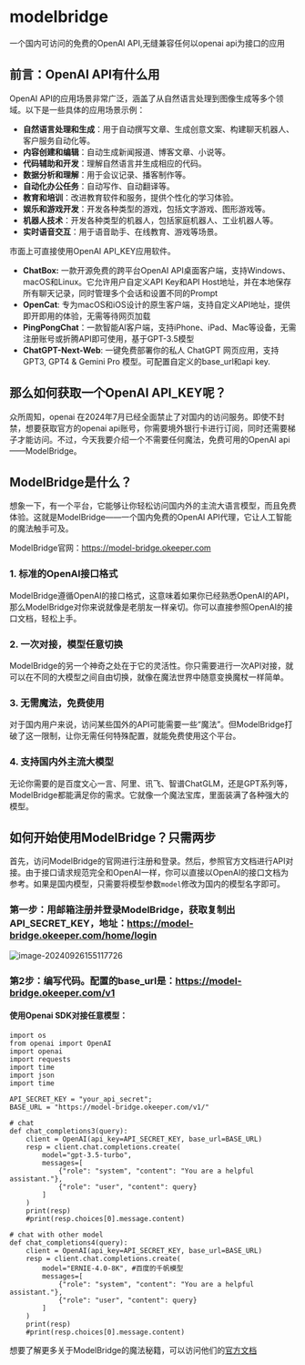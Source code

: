 # modelbridge
一个国内可访问的免费的OpenAI API,无缝兼容任何以openai api为接口的应用

## 前言：OpenAI API有什么用

OpenAI API的应用场景非常广泛，涵盖了从自然语言处理到图像生成等多个领域。以下是一些具体的应用场景示例：

- **自然语言处理和生成**：用于自动撰写文章、生成创意文案、构建聊天机器人、客户服务自动化等。
- **内容创建和编辑**：自动生成新闻报道、博客文章、小说等。
- **代码辅助和开发**：理解自然语言并生成相应的代码。
- **数据分析和理解**：用于会议记录、播客制作等。
- **自动化办公任务**：自动写作、自动翻译等。
- **教育和培训**：改进教育软件和服务，提供个性化的学习体验。
- **娱乐和游戏开发**：开发各种类型的游戏，包括文字游戏、图形游戏等。
- **机器人技术**：开发各种类型的机器人，包括家庭机器人、工业机器人等。
- **实时语音交互**：用于语音助手、在线教育、游戏等场景。

市面上可直接使用OpenAI API_KEY应用软件。

- **ChatBox:** 一款开源免费的跨平台OpenAI API桌面客户端，支持Windows、macOS和Linux。它允许用户自定义API Key和API Host地址，并在本地保存所有聊天记录，同时管理多个会话和设置不同的Prompt
- **OpenCat**:  专为macOS和iOS设计的原生客户端，支持自定义API地址，提供即开即用的体验，无需等待网页加载
- **PingPongChat**：一款智能AI客户端，支持iPhone、iPad、Mac等设备，无需注册账号或折腾API即可使用，基于GPT-3.5模型
- **ChatGPT-Next-Web**: 一键免费部署你的私人 ChatGPT 网页应用，支持 GPT3, GPT4 & Gemini Pro 模型。可配置自定义的base_url和api key.

## 那么如何获取一个OpenAI API_KEY呢？

众所周知，openai 在2024年7月已经全面禁止了对国内的访问服务。即使不封禁，想要获取官方的openai api账号，你需要境外银行卡进行订阅，同时还需要梯子才能访问。不过，今天我要介绍一个不需要任何魔法，免费可用的OpenAI api——ModelBridge。

## ModelBridge是什么？

想象一下，有一个平台，它能够让你轻松访问国内外的主流大语言模型，而且免费体验。这就是ModelBridge——一个国内免费的OpenAI API代理，它让人工智能的魔法触手可及。

ModelBridge官网：https://model-bridge.okeeper.com

### 1. 标准的OpenAI接口格式

ModelBridge遵循OpenAI的接口格式，这意味着如果你已经熟悉OpenAI的API，那么ModelBridge对你来说就像是老朋友一样亲切。你可以直接参照OpenAI的接口文档，轻松上手。

### 2. 一次对接，模型任意切换

ModelBridge的另一个神奇之处在于它的灵活性。你只需要进行一次API对接，就可以在不同的大模型之间自由切换，就像在魔法世界中随意变换魔杖一样简单。

### 3. 无需魔法，免费使用

对于国内用户来说，访问某些国外的API可能需要一些“魔法”。但ModelBridge打破了这一限制，让你无需任何特殊配置，就能免费使用这个平台。

### 4. 支持国内外主流大模型

无论你需要的是百度文心一言、阿里、讯飞、智谱ChatGLM，还是GPT系列等，ModelBridge都能满足你的需求。它就像一个魔法宝库，里面装满了各种强大的模型。

## 如何开始使用ModelBridge？只需两步

首先，访问ModelBridge的官网进行注册和登录。然后，参照官方文档进行API对接。由于接口请求规范完全和OpenAI一样，你可以直接以OpenAI的接口文档为参考。如果是国内模型，只需要将模型参数`model`修改为国内的模型名字即可。

### 第一步：用邮箱注册并登录ModelBridge，获取复制出API_SECRET_KEY，地址：https://model-bridge.okeeper.com/home/login

![image-20240926155117726](https://okeeper-blog-images.oss-cn-hangzhou.aliyuncs.com/images/image-20240926155117726.png)

### 第2步：编写代码。配置的base_url是：https://model-bridge.okeeper.com/v1

#### 使用Openai SDK对接任意模型：

```
import os
from openai import OpenAI
import openai
import requests
import time
import json
import time

API_SECRET_KEY = "your_api_secret";
BASE_URL = "https://model-bridge.okeeper.com/v1/"

# chat
def chat_completions3(query):
    client = OpenAI(api_key=API_SECRET_KEY, base_url=BASE_URL)
    resp = client.chat.completions.create(
        model="gpt-3.5-turbo",
        messages=[
            {"role": "system", "content": "You are a helpful assistant."},
            {"role": "user", "content": query}
        ]
    )
    print(resp)
    #print(resp.choices[0].message.content)

# chat with other model
def chat_completions4(query):
    client = OpenAI(api_key=API_SECRET_KEY, base_url=BASE_URL)
    resp = client.chat.completions.create(
        model="ERNIE-4.0-8K", #百度的千帆模型
        messages=[
            {"role": "system", "content": "You are a helpful assistant."},
            {"role": "user", "content": query}
        ]
    )
    print(resp)
    #print(resp.choices[0].message.content)
```



想要了解更多关于ModelBridge的魔法秘籍，可以访问他们的[官方文档](https://model-bridge.okeeper.com)
